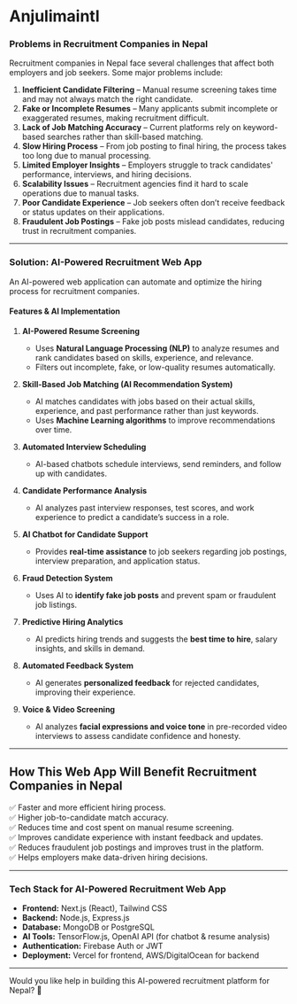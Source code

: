 # Anjulimaintl

### **Problems in Recruitment Companies in Nepal**  
Recruitment companies in Nepal face several challenges that affect both employers and job seekers. Some major problems include:  

1. **Inefficient Candidate Filtering** – Manual resume screening takes time and may not always match the right candidate.  
2. **Fake or Incomplete Resumes** – Many applicants submit incomplete or exaggerated resumes, making recruitment difficult.  
3. **Lack of Job Matching Accuracy** – Current platforms rely on keyword-based searches rather than skill-based matching.  
4. **Slow Hiring Process** – From job posting to final hiring, the process takes too long due to manual processing.  
5. **Limited Employer Insights** – Employers struggle to track candidates' performance, interviews, and hiring decisions.  
6. **Scalability Issues** – Recruitment agencies find it hard to scale operations due to manual tasks.  
7. **Poor Candidate Experience** – Job seekers often don’t receive feedback or status updates on their applications.  
8. **Fraudulent Job Postings** – Fake job posts mislead candidates, reducing trust in recruitment companies.  

---

### **Solution: AI-Powered Recruitment Web App**  
An AI-powered web application can automate and optimize the hiring process for recruitment companies.  

#### **Features & AI Implementation**  

1. **AI-Powered Resume Screening**  
   - Uses **Natural Language Processing (NLP)** to analyze resumes and rank candidates based on skills, experience, and relevance.  
   - Filters out incomplete, fake, or low-quality resumes automatically.  

2. **Skill-Based Job Matching (AI Recommendation System)**  
   - AI matches candidates with jobs based on their actual skills, experience, and past performance rather than just keywords.  
   - Uses **Machine Learning algorithms** to improve recommendations over time.  

3. **Automated Interview Scheduling**  
   - AI-based chatbots schedule interviews, send reminders, and follow up with candidates.  

4. **Candidate Performance Analysis**  
   - AI analyzes past interview responses, test scores, and work experience to predict a candidate’s success in a role.  

5. **AI Chatbot for Candidate Support**  
   - Provides **real-time assistance** to job seekers regarding job postings, interview preparation, and application status.  

6. **Fraud Detection System**  
   - Uses AI to **identify fake job posts** and prevent spam or fraudulent job listings.  

7. **Predictive Hiring Analytics**  
   - AI predicts hiring trends and suggests the **best time to hire**, salary insights, and skills in demand.  

8. **Automated Feedback System**  
   - AI generates **personalized feedback** for rejected candidates, improving their experience.  

9. **Voice & Video Screening**  
   - AI analyzes **facial expressions and voice tone** in pre-recorded video interviews to assess candidate confidence and honesty.  

---

## **How This Web App Will Benefit Recruitment Companies in Nepal**  
✅ Faster and more efficient hiring process.  
✅ Higher job-to-candidate match accuracy.  
✅ Reduces time and cost spent on manual resume screening.  
✅ Improves candidate experience with instant feedback and updates.  
✅ Reduces fraudulent job postings and improves trust in the platform.  
✅ Helps employers make data-driven hiring decisions.  

---

### **Tech Stack for AI-Powered Recruitment Web App**  
- **Frontend:** Next.js (React), Tailwind CSS  
- **Backend:** Node.js, Express.js  
- **Database:** MongoDB or PostgreSQL  
- **AI Tools:** TensorFlow.js, OpenAI API (for chatbot & resume analysis)  
- **Authentication:** Firebase Auth or JWT  
- **Deployment:** Vercel for frontend, AWS/DigitalOcean for backend  

---

Would you like help in building this AI-powered recruitment platform for Nepal? 🚀
